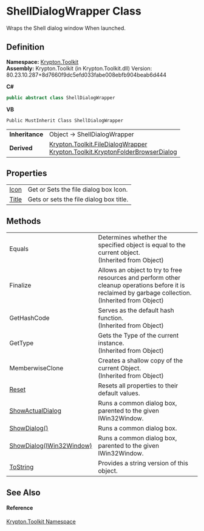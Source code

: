 # ShellDialogWrapper Class


Wraps the Shell dialog window When launched.



## Definition
**Namespace:** <a href="79d2eac2-21f4-54ff-7552-b20c33c30600.md">Krypton.Toolkit</a>  
**Assembly:** Krypton.Toolkit (in Krypton.Toolkit.dll) Version: 80.23.10.287+8d7660f9dc5efd033fabe008ebfb904beab6d444

**C#**
``` C#
public abstract class ShellDialogWrapper
```
**VB**
``` VB
Public MustInherit Class ShellDialogWrapper
```

<table><tr><td><strong>Inheritance</strong></td><td>Object  →  ShellDialogWrapper</td></tr>
<tr><td><strong>Derived</strong></td><td><a href="eec64c5e-c86e-9628-c49c-0f686fc764d7.md">Krypton.Toolkit.FileDialogWrapper</a><br /><a href="091d634e-b3c0-d1a8-d559-b9d96076eb3c.md">Krypton.Toolkit.KryptonFolderBrowserDialog</a></td></tr>
</table>



## Properties
<table>
<tr>
<td><a href="187adef0-452c-3b70-6961-3b34581a6425.md">Icon</a></td>
<td>Get or Sets the file dialog box Icon.</td></tr>
<tr>
<td><a href="8a26c393-2886-5bfa-8168-26cd5afee572.md">Title</a></td>
<td>Gets or sets the file dialog box title.</td></tr>
</table>

## Methods
<table>
<tr>
<td>Equals</td>
<td>Determines whether the specified object is equal to the current object.<br />(Inherited from Object)</td></tr>
<tr>
<td>Finalize</td>
<td>Allows an object to try to free resources and perform other cleanup operations before it is reclaimed by garbage collection.<br />(Inherited from Object)</td></tr>
<tr>
<td>GetHashCode</td>
<td>Serves as the default hash function.<br />(Inherited from Object)</td></tr>
<tr>
<td>GetType</td>
<td>Gets the Type of the current instance.<br />(Inherited from Object)</td></tr>
<tr>
<td>MemberwiseClone</td>
<td>Creates a shallow copy of the current Object.<br />(Inherited from Object)</td></tr>
<tr>
<td><a href="e7adf1de-b8fa-d3a0-a03a-b4e7fb04f58b.md">Reset</a></td>
<td>Resets all properties to their default values.</td></tr>
<tr>
<td><a href="c6f2dab0-9ab1-1468-a1bd-3686e7f8ce0c.md">ShowActualDialog</a></td>
<td>Runs a common dialog box, parented to the given IWin32Window.</td></tr>
<tr>
<td><a href="59741740-bd13-b09d-6fb8-69e315348ef7.md">ShowDialog()</a></td>
<td>Runs a common dialog box.</td></tr>
<tr>
<td><a href="f96ec4d6-e9e0-e9e1-e062-d36636c025d3.md">ShowDialog(IWin32Window)</a></td>
<td>Runs a common dialog box, parented to the given IWin32Window.</td></tr>
<tr>
<td><a href="432fcdfa-ea86-b418-f176-3b1aecf6f9f7.md">ToString</a></td>
<td>Provides a string version of this object.</td></tr>
</table>

## See Also


#### Reference
<a href="79d2eac2-21f4-54ff-7552-b20c33c30600.md">Krypton.Toolkit Namespace</a>  
